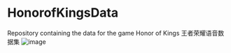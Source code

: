 # HonorofKingsData
Repository containing the data for the game Honor of Kings
王者荣耀语音数据集
![image](https://github.com/qiye45/HonorofKingsData/assets/138199658/8773490f-fb17-47aa-9034-f1a04a3feae8)
